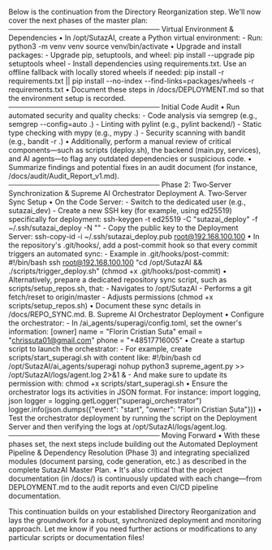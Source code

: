 Below is the continuation from the Directory Reorganization step. We'll now cover the next phases of the master plan:
──────────────────────────────
Virtual Environment & Dependencies
• In /opt/SutazAI, create a Python virtual environment:
    - Run:
         python3 -m venv venv
         source venv/bin/activate
• Upgrade and install packages:
    - Upgrade pip, setuptools, and wheel:
         pip install --upgrade pip setuptools wheel
    - Install dependencies using requirements.txt. Use an offline fallback with locally stored wheels if needed:
         pip install -r requirements.txt || pip install --no-index --find-links=packages/wheels -r requirements.txt
• Document these steps in /docs/DEPLOYMENT.md so that the environment setup is recorded.
──────────────────────────────
Initial Code Audit
• Run automated security and quality checks:
    - Code analysis via semgrep (e.g., semgrep --config=auto .)
    - Linting with pylint (e.g., pylint backend/)
    - Static type checking with mypy (e.g., mypy .)
    - Security scanning with bandit (e.g., bandit -r .)
• Additionally, perform a manual review of critical components—such as scripts (deploy.sh), the backend (main.py, services), and AI agents—to flag any outdated dependencies or suspicious code.
• Summarize findings and potential fixes in an audit document (for instance, /docs/audit/Audit_Report_v1.md).
──────────────────────────────
Phase 2: Two‑Server Synchronization & Supreme AI Orchestrator Deployment
A. Two‑Server Sync Setup
• On the Code Server:
    - Switch to the dedicated user (e.g., sutazai_dev)
    - Create a new SSH key (for example, using ed25519) specifically for deployment:
         ssh-keygen -t ed25519 -C "sutazai_deploy" -f ~/.ssh/sutazai_deploy -N ""
    - Copy the public key to the Deployment Server:
         ssh-copy-id -i ~/.ssh/sutazai_deploy.pub root@192.168.100.100
• In the repository's .git/hooks/, add a post-commit hook so that every commit triggers an automated sync:
    - Example in .git/hooks/post-commit:
         #!/bin/bash
         ssh root@192.168.100.100 "cd /opt/SutazAI && ./scripts/trigger_deploy.sh"
         (chmod +x .git/hooks/post-commit)
• Alternatively, prepare a dedicated repository sync script, such as scripts/setup_repos.sh, that:
    - Navigates to /opt/SutazAI
    - Performs a git fetch/reset to origin/master
    - Adjusts permissions (chmod +x scripts/setup_repos.sh)
• Document these sync details in /docs/REPO_SYNC.md.
B. Supreme AI Orchestrator Deployment
• Configure the orchestrator:
    - In /ai_agents/superagi/config.toml, set the owner's information:
         [owner]
         name = "Florin Cristian Suta"
         email = "chrissuta01@gmail.com"
         phone = "+48517716005"
• Create a startup script to launch the orchestrator:
    - For example, create scripts/start_superagi.sh with content like:
         #!/bin/bash
         cd /opt/SutazAI/ai_agents/superagi
         nohup python3 supreme_agent.py >> /opt/SutazAI/logs/agent.log 2>&1 &
    - And make sure to update its permission with:
         chmod +x scripts/start_superagi.sh
• Ensure the orchestrator logs its activities in JSON format. For instance:
         import logging, json
         logger = logging.getLogger("superagi_orchestrator")
         logger.info(json.dumps({"event": "start", "owner": "Florin Cristian Suta"}))
• Test the orchestrator deployment by running the script on the Deployment Server and then verifying the logs at /opt/SutazAI/logs/agent.log.
──────────────────────────────
Moving Forward
• With these phases set, the next steps include building out the Automated Deployment Pipeline & Dependency Resolution (Phase 3) and integrating specialized modules (document parsing, code generation, etc.) as described in the complete SutazAI Master Plan.
• It's also critical that the project documentation (in /docs/) is continuously updated with each change—from DEPLOYMENT.md to the audit reports and even CI/CD pipeline documentation.

This continuation builds on your established Directory Reorganization and lays the groundwork for a robust, synchronized deployment and monitoring approach. Let me know if you need further actions or modifications to any particular scripts or documentation files! 